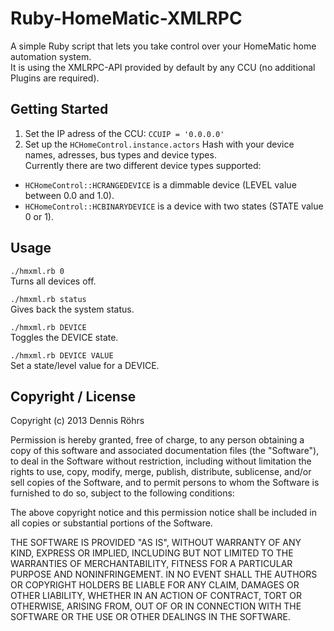 Ruby-HomeMatic-XMLRPC
=====================

A simple Ruby script that lets you take control over your HomeMatic home automation system.<br>
It is using the XMLRPC-API provided by default by any CCU (no additional Plugins are required).

## Getting Started

1. Set the IP adress of the CCU: <code>CCUIP = '0.0.0.0'</code>
2. Set up the <code>HCHomeControl.instance.actors</code> Hash with your device names, adresses, bus types and device types.<br>
Currently there are two different device types supported:<br>
  <ul><li><code>HCHomeControl::HCRANGEDEVICE</code> is a dimmable device (LEVEL value between 0.0 and 1.0).</li>
  <li><code>HCHomeControl::HCBINARYDEVICE</code> is a device with two states (STATE value 0 or 1).</li></ul>

## Usage

<code>./hmxml.rb 0</code><br>
Turns all devices off.<br>

<code>./hmxml.rb status</code><br>
Gives back the system status.<br>

<code>./hmxml.rb DEVICE</code><br>
Toggles the DEVICE state.<br>

<code>./hmxml.rb DEVICE VALUE</code><br>
Set a state/level value for a DEVICE.<br>

## Copyright / License

Copyright (c) 2013 Dennis Röhrs<br>
<p>Permission is hereby granted, free of charge, to any person obtaining a copy of this software and associated documentation files (the "Software"), to deal in the Software without restriction, including without limitation the rights to use, copy, modify, merge, publish, distribute, sublicense, and/or sell copies of the Software, and to permit persons to whom the Software is furnished to do so, subject to the following conditions:</p>
<p>The above copyright notice and this permission notice shall be included in all copies or substantial portions of the Software.</p>
<p>THE SOFTWARE IS PROVIDED "AS IS", WITHOUT WARRANTY OF ANY KIND, EXPRESS OR IMPLIED, INCLUDING BUT NOT LIMITED TO THE WARRANTIES OF MERCHANTABILITY, FITNESS FOR A PARTICULAR PURPOSE AND NONINFRINGEMENT. IN NO EVENT SHALL THE AUTHORS OR COPYRIGHT HOLDERS BE LIABLE FOR ANY CLAIM, DAMAGES OR OTHER LIABILITY, WHETHER IN AN ACTION OF CONTRACT, TORT OR OTHERWISE, ARISING FROM, OUT OF OR IN CONNECTION WITH THE SOFTWARE OR THE USE OR OTHER DEALINGS IN THE SOFTWARE.</p>
